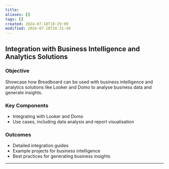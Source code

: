 ```yaml
---
title: 
aliases: []
tags: []
created: 2024-07-18T10:29:09
modified: 2024-07-18T10:31:49
---
```


## Integration with Business Intelligence and Analytics Solutions

### Objective

Showcase how Breadboard can be used with business intelligence and analytics solutions like Looker and Domo to analyse business data and generate insights.

### Key Components

- Integrating with Looker and Domo
- Use cases, including data analysis and report visualisation

### Outcomes

- Detailed integration guides
- Example projects for business intelligence
- Best practices for generating business insights

---
